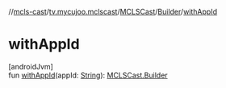 //[mcls-cast](../../../../index.md)/[tv.mycujoo.mclscast](../../index.md)/[MCLSCast](../index.md)/[Builder](index.md)/[withAppId](with-app-id.md)

# withAppId

[androidJvm]\
fun [withAppId](with-app-id.md)(appId: [String](https://kotlinlang.org/api/latest/jvm/stdlib/kotlin/-string/index.html)): [MCLSCast.Builder](index.md)
